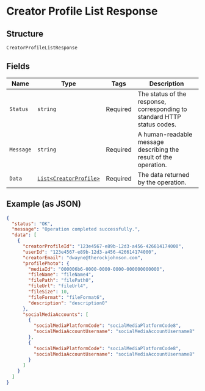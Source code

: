 
# Creator Profile List Response

## Structure

`CreatorProfileListResponse`

## Fields

| Name | Type | Tags | Description |
|  --- | --- | --- | --- |
| `Status` | `string` | Required | The status of the response, corresponding to standard HTTP status codes. |
| `Message` | `string` | Required | A human-readable message describing the result of the operation. |
| `Data` | [`List<CreatorProfile>`](../../doc/models/creator-profile.md) | Required | The data returned by the operation. |

## Example (as JSON)

```json
{
  "status": "OK",
  "message": "Operation completed successfully.",
  "data": [
    {
      "creatorProfileId": "123e4567-e89b-12d3-a456-426614174000",
      "userId": "123e4567-e89b-12d3-a456-426614174000",
      "creatorEmail": "dwayne@therockjohnson.com",
      "profilePhoto": {
        "mediaId": "000006b6-0000-0000-0000-000000000000",
        "fileName": "fileName4",
        "filePath": "filePath0",
        "fileUrl": "fileUrl4",
        "fileSize": 10,
        "fileFormat": "fileFormat6",
        "description": "description0"
      },
      "socialMediaAccounts": [
        {
          "socialMediaPlatformCode": "socialMediaPlatformCode8",
          "socialMediaAccountUsername": "socialMediaAccountUsername8"
        },
        {
          "socialMediaPlatformCode": "socialMediaPlatformCode8",
          "socialMediaAccountUsername": "socialMediaAccountUsername8"
        }
      ]
    }
  ]
}
```

